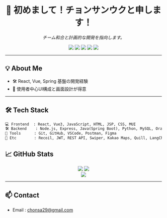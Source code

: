 <h1 align="center">👋 初めまして！チョンサンウクと申します！</h1>
<p align="center"><i>チーム和合と計画的な開発を指向します。</i></p>

<p align="center">
  <img src="https://img.shields.io/badge/React-61DAFB?style=for-the-badge&logo=react&logoColor=black"/>
  <img src="https://img.shields.io/badge/Vue.js-4FC08D?style=for-the-badge&logo=vue.js&logoColor=white"/>
  <img src="https://img.shields.io/badge/SpringBoot-6DB33F?style=for-the-badge&logo=springboot&logoColor=white"/>
  <img src="https://img.shields.io/badge/Node.js-339933?style=for-the-badge&logo=node.js&logoColor=white"/>
  <img src="https://img.shields.io/badge/MySQL-4479A1?style=for-the-badge&logo=mysql&logoColor=white"/>
</p>

---

## 💡 About Me

- 🛠 React, Vue, Spring 基盤の開発経験
- 🎨 使用者中心UI構成と画面設計が得意

---

## 🛠 Tech Stack

```txt
💻 Frontend  : React, Vue3, JavaScript, HTML, JSP, CSS, MUI  
🛠 Backend    : Node.js, Express, Java(Spring Boot), Python, MySQL, Oracle  
🧰 Tools      : Git, GitHub, VSCode, Postman, Figma  
🔐 Etc        : Recoil, JWT, REST API, Swiper, Kakao Maps, Quill, LangChain
```



## 📈 GitHub Stats

<p align="center">
  <img src="https://github-readme-stats.vercel.app/api?username=chonsa29&show_icons=true&theme=default"/>
  <img src="https://github-readme-stats.vercel.app/api/top-langs/?username=chonsa29&layout=compact"/>
  <br/>
  <img src="https://github-readme-streak-stats.herokuapp.com?user=chonsa29"/>
</p>


---

## 📫 Contact

- Email : chonsa29@gmail.com 
